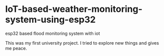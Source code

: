 # IoT-based-weather-monitoring-system-using-esp32
esp32 based flood monitoring system with iot


This was my first university project. I tried to explore new things and gives me peace.

